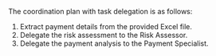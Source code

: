 The coordination plan with task delegation is as follows:
1. Extract payment details from the provided Excel file.
2. Delegate the risk assessment to the Risk Assessor.
3. Delegate the payment analysis to the Payment Specialist.